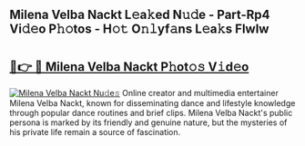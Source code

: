 ## Milena Velba Nackt L𝚎a𝚔ed N𝚞𝚍e - Part-Rp4 Vi𝚍𝚎o P𝚑𝚘tos - H𝚘𝚝 O𝚗𝚕yf𝚊ns L𝚎a𝚔s FlwIw

# <h2><a href="http://kfay6h2.oniu.top/?m=Milena+Velba+Nackt">🔗👉 🔴 Milena Velba Nackt P𝚑ot𝚘𝚜 V𝚒d𝚎o</a></h2>

[![Milena Velba Nackt Nu𝚍e𝚜](https://i.imgur.com/0qMVB7G.gif)](http://kfay6h2.oniu.top/?m=Milena+Velba+Nackt)
Online creator and multimedia entertainer Milena Velba Nackt, known for disseminating dance and lifestyle knowledge through popular dance routines and brief clips. Milena Velba Nackt's public persona is marked by its friendly and genuine nature, but the mysteries of his private life remain a source of fascination.  
